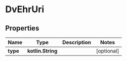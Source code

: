 
# DvEhrUri

## Properties
Name | Type | Description | Notes
------------ | ------------- | ------------- | -------------
**type** | **kotlin.String** |  |  [optional]



